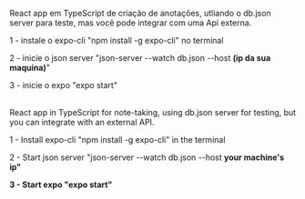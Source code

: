React app em TypeScript de criação de anotações, 
utliando o db.json server para teste, mas você pode
integrar com uma Api externa. <br>

1 - instale o expo-cli "npm install -g expo-cli" no terminal <br>

2 - inicie o json server "json-server --watch db.json --host <b>(ip da sua maquina)</b>"<br>

3 - inicie o expo "expo start" <br><br>

React app in TypeScript for note-taking, using db.json server for testing, but you can integrate with an external API. <br>

1 - Install expo-cli "npm install -g expo-cli" in the terminal <br>

2 - Start json server "json-server --watch db.json --host <b>your machine's ip<b>"<br>

3 - Start expo "expo start"





